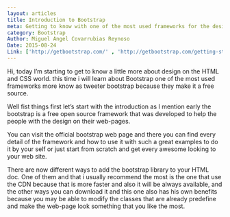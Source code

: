 ```yaml
---
layout: articles
title: Introduction to Bootstrap
meta: Getting to know with one of the most used frameworks for the design of the web sites.
category: Bootstrap
Author: Miguel Angel Covarrubias Reynoso
Date: 2015-08-24
Link: ['http://getbootstrap.com/' , 'http://getbootstrap.com/getting-started/#download']
---
```


<p>Hi, today I’m starting to get to know a little more about design on the HTML and CSS world. this time i will learn about Bootstrap one of the most used frameworks more know as tweeter bootstrap because they make it a free source.</p>

<p>Well fist things first let’s start with the introduction as I mention early the bootstrap is a free open source framework that was developed to help the people with the design on their web-pages.</p>

<p>You can visit the official bootstrap web page and there you can find every detail of the framework and how to use it with such a great examples to do it by your self or just start from scratch and get every awesome looking to your web site.</p>

<p>There are now different ways to add the bootstrap library to your HTML doc. One of them and that i usually recommend the most is the one that use the CDN because that is more faster and also it will be always available, and the other ways you can download it and this one also has his own benefits because you may be able to modify the classes that are already predefine and make the web-page look something that you like the most.</p>